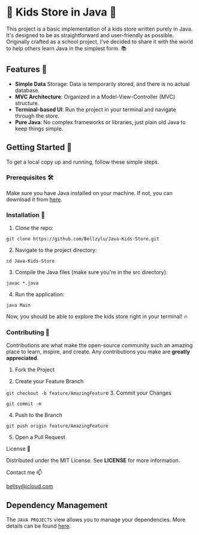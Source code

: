 # 🎈 **Kids Store in Java** 🎈

This project is a basic implementation of a kids store written purely in Java. It's designed to be as straightforward and user-friendly as possible. Originally crafted as a school project, I've decided to share it with the world to help others learn Java in the simplest form. 📚

## **Features** 🎪

* **Simple Data** Storage: Data is temporarily stored, and there is no actual database.
* **MVC Architecture**: Organized in a Model-View-Controller (MVC) structure.
* **Terminal-based UI**: Run the project in your terminal and navigate through the store.
* **Pure Java**: No complex frameworks or libraries, just plain old Java to keep things simple.

## **Getting Started** 🚀

To get a local copy up and running, follow these simple steps.

### **Prerequisites** 🛠️

Make sure you have Java installed on your machine. If not, you can download it from [here](https://www.java.com/en/download/).

### **Installation** 💾

1. Clone the repo:

```git clone https://github.com/Bellzylu/Java-Kids-Store.git```

2. Navigate to the project directory:

```cd Java-Kids-Store```

3. Compile the Java files (make sure you're in the src directory):

```javac *.java```

4. Run the application:

```java Main```

Now, you should be able to explore the kids store right in your terminal! 🔥

### **Contributing** 🤝

Contributions are what make the open-source community such an amazing place to learn, inspire, and create. Any contributions you make are **greatly appreciated**.

1. Fork the Project

2. Create your Feature Branch 

```git checkout -b feature/AmazingFeatur```e
3. Commit your Changes 

```git commit -m```

4. Push to the Branch 

```git push origin feature/AmazingFeature```

5. Open a Pull Request

License 📜

Distributed under the MIT License. See **LICENSE** for more information.

Contact me 📫

bellsy@icloud.com



## Dependency Management

The `JAVA PROJECTS` view allows you to manage your dependencies. More details can be found [here](https://github.com/microsoft/vscode-java-dependency#manage-dependencies).
